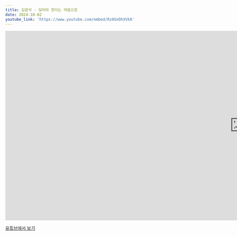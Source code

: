 ```yaml
---
title: 김광석 - 잊어야 한다는 마음으로
date: 2024-10-02
youtube_link: 'https://www.youtube.com/embed/Rz0UxDhXVk8'
---
```


<iframe width="1500" height="600" src="https://www.youtube.com/embed/Rz0UxDhXVk8" frameborder="0" allow="accelerometer; autoplay; clipboard-write; encrypted-media; gyroscope; picture-in-picture" allowfullscreen></iframe>

[유튜브에서 보기](https://www.youtube.com/watch?v=Rz0UxDhXVk8)
